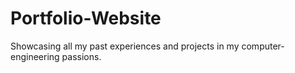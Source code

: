 # Portfolio-Website

Showcasing all my past experiences and projects in my computer-engineering passions.